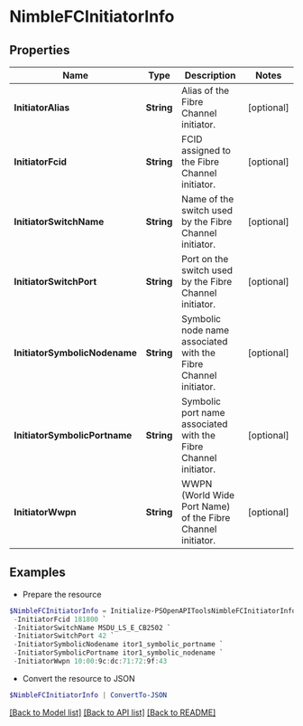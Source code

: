 # NimbleFCInitiatorInfo
## Properties

Name | Type | Description | Notes
------------ | ------------- | ------------- | -------------
**InitiatorAlias** | **String** | Alias of the Fibre Channel initiator. | [optional] 
**InitiatorFcid** | **String** | FCID assigned to the Fibre Channel initiator. | [optional] 
**InitiatorSwitchName** | **String** | Name of the switch used by the Fibre Channel initiator. | [optional] 
**InitiatorSwitchPort** | **String** | Port on the switch used by the Fibre Channel initiator. | [optional] 
**InitiatorSymbolicNodename** | **String** | Symbolic node name associated with the Fibre Channel initiator. | [optional] 
**InitiatorSymbolicPortname** | **String** | Symbolic port name associated with the Fibre Channel initiator. | [optional] 
**InitiatorWwpn** | **String** | WWPN (World Wide Port Name) of the Fibre Channel initiator. | [optional] 

## Examples

- Prepare the resource
```powershell
$NimbleFCInitiatorInfo = Initialize-PSOpenAPIToolsNimbleFCInitiatorInfo  -InitiatorAlias port5 `
 -InitiatorFcid 181800 `
 -InitiatorSwitchName MSDU_LS_E_CB2502 `
 -InitiatorSwitchPort 42 `
 -InitiatorSymbolicNodename itor1_symbolic_portname `
 -InitiatorSymbolicPortname itor1_symbolic_nodename `
 -InitiatorWwpn 10:00:9c:dc:71:72:9f:43
```

- Convert the resource to JSON
```powershell
$NimbleFCInitiatorInfo | ConvertTo-JSON
```

[[Back to Model list]](../README.md#documentation-for-models) [[Back to API list]](../README.md#documentation-for-api-endpoints) [[Back to README]](../README.md)

